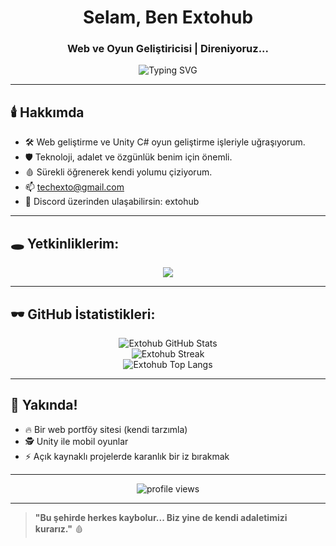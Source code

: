 <h1 align="center">Selam, Ben Extohub</h1>
<h3 align="center">Web ve Oyun Geliştiricisi | Direniyoruz...</h3>

<p align="center">
  <img src="https://readme-typing-svg.demolab.com?font=Courier+Prime&size=24&pause=1000&color=FF0000&center=true&vCenter=true&width=435&lines=Adalet+mi%3F+Kendimiz+Yapıyoruz...;Web+Geliştirici;Oyun+Geliştirici;Yolumu+Kendim+Çiziyorum." alt="Typing SVG" />
</p>

---

## 🕯️ Hakkımda

- 🛠️ Web geliştirme ve Unity C# oyun geliştirme işleriyle uğraşıyorum.
- 🛡️ Teknoloji, adalet ve özgünlük benim için önemli.
- 🩸 Sürekli öğrenerek kendi yolumu çiziyorum.
- 📫 techexto@gmail.com
- 🧩 Discord üzerinden ulaşabilirsin: extohub

---

## 🕳️ Yetkinliklerim:

<div align="center">
  <img src="https://skillicons.dev/icons?i=html,css,csharp,unity,git,github" />
</div>

---

## 🕶️ GitHub İstatistikleri:

<p align="center">
  <img src="https://github-readme-stats.vercel.app/api?username=extohub&show_icons=true&theme=dark&hide_border=true&icon_color=ff0000&title_color=ff0000" alt="Extohub GitHub Stats" />
  <br />
  <img src="https://github-readme-streak-stats.herokuapp.com/?user=extohub&theme=dark&hide_border=true&fire=ff0000" alt="Extohub Streak" />
  <br />
  <img src="https://github-readme-stats.vercel.app/api/top-langs/?username=extohub&layout=compact&theme=dark&hide_border=true&title_color=ff0000" alt="Extohub Top Langs" />
</p>

---

## 🦂 Yakında!

- 🔥 Bir web portföy sitesi (kendi tarzımla)
- 🕵️ Unity ile mobil oyunlar
- ⚡ Açık kaynaklı projelerde karanlık bir iz bırakmak

---

<p align="center">
  <img src="https://komarev.com/ghpvc/?username=extohub&label=Ziyaretçi&color=ff0000&style=flat" alt="profile views" />
</p>

---

> **"Bu şehirde herkes kaybolur... Biz yine de kendi adaletimizi kurarız."** 🩸
